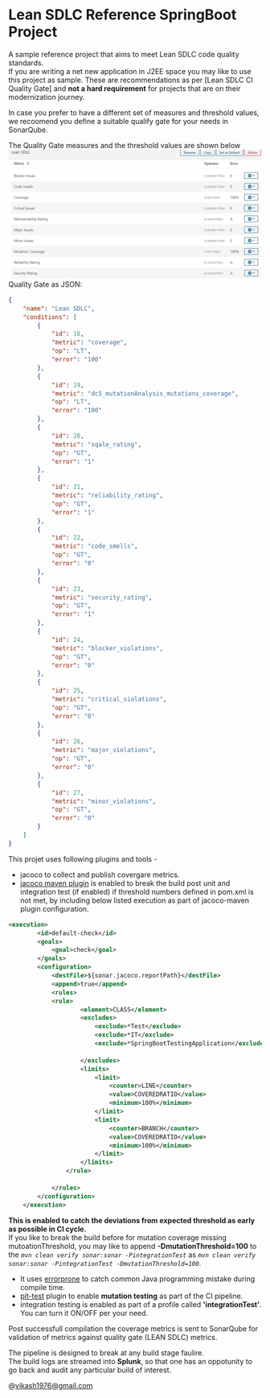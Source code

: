 # Lean SDLC Reference SpringBoot Project

A sample reference project that aims to meet Lean SDLC code quality standards.  
If you are writing a net new application in J2EE space you may like to use this project as sample.
These are recommendations as per [Lean SDLC CI Quality Gate] and **not a hard requirement** for projects that are on their modernization journey.

In case you prefer to have a different set of measures and threshold values, we recoomend you  define a suitable qualify gate for your needs in SonarQube.

The Quality Gate measures and the threshold values are shown below ![Quality Gate](/src/main/resources/Lean_SDLC_QG.JPG)  
Quality Gate as JSON:
``` json
{
	"name": "Lean SDLC",
	"conditions": [
		{
			"id": 18,
			"metric": "coverage",
			"op": "LT",
			"error": "100"
		},
		{
			"id": 19,
			"metric": "dc5_mutationAnalysis_mutations_coverage",
			"op": "LT",
			"error": "100"
		},
		{
			"id": 20,
			"metric": "sqale_rating",
			"op": "GT",
			"error": "1"
		},
		{
			"id": 21,
			"metric": "reliability_rating",
			"op": "GT",
			"error": "1"
		},
		{
			"id": 22,
			"metric": "code_smells",
			"op": "GT",
			"error": "0"
		},
		{
			"id": 23,
			"metric": "security_rating",
			"op": "GT",
			"error": "1"
		},
		{
			"id": 24,
			"metric": "blocker_violations",
			"op": "GT",
			"error": "0"
		},
		{
			"id": 25,
			"metric": "critical_violations",
			"op": "GT",
			"error": "0"
		},
		{
			"id": 26,
			"metric": "major_violations",
			"op": "GT",
			"error": "0"
		},
		{
			"id": 27,
			"metric": "minor_violations",
			"op": "GT",
			"error": "0"
		}
	]
}
```
This projet uses following plugins and tools - 
-	jacoco to collect and publish covergare metrics.
-	[jacoco maven plugin](https://www.eclemma.org/jacoco/trunk/doc/maven.html) is enabled to break the build post unit and integration test (if enabled) if threshold numbers defined in pom.xml is not met, by including below listed execution as part of jacoco-maven plugin configuration.
```xml
<execution>
		<id>default-check</id>
		<goals>
			<goal>check</goal>
		</goals>
		<configuration>
			<destFile>${sonar.jacoco.reportPath}</destFile>
			<append>true</append>
			<rules>
			<rule>
					<element>CLASS</element>
					<excludes>
						<exclude>*Test</exclude>
						<exclude>*IT</exclude>
						<exclude>*SpringBootTestingApplication</exclude>
						
					</excludes>
					<limits>
						<limit>
							<counter>LINE</counter>
							<value>COVEREDRATIO</value>
							<minimum>100%</minimum>
						</limit>
						<limit>
							<counter>BRANCH</counter>
							<value>COVEREDRATIO</value>
							<minimum>100%</minimum>
						</limit>
					</limits>
				</rule>
				
			</rules>
		</configuration>
	</execution>

```
**This is enabled to catch the deviations from expected threshold as early as possible in CI cycle.**  
If you like to break the build before for mutation coverage missing mutoationThreshold, you may like to append **-DmutationThreshold=100** to the *`mvn clean verify sonar:sonar -PintegrationTest`* as *`mvn clean verify sonar:sonar -PintegrationTest -DmutationThreshold=100`*.
-	It uses [errorprone](https://github.com/google/error-prone/) to catch common Java programming mistake during compile time.
-	[pit-test](https://pitest.org/quickstart/maven/) plugin to enable **mutation testing** as part of the CI pipeline.
-	integration testing is enabled as part of a profile called **'integrationTest'**. You can turn it ON/OFF per your need.

Post successfull compilation the coverage metrics is sent to SonarQube for validation of metrics against quality gate (LEAN SDLC) metrics.

The pipeline is designed to break at any build stage faulire.  
The build logs are streamed into **Splunk**, so that one has an oppotunity to go back and audit any particular build of interest.

@vikash1976@gmail.com
